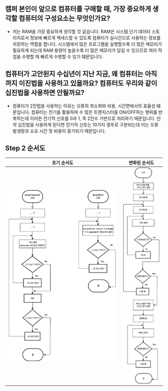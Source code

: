 ## 캠퍼 본인이 앞으로 컴퓨터를 구매할 때, 가장 중요하게 생각할 컴퓨터의 구성요소는 무엇인가요?

- 저는 RAM을 가장 중요하게 생각할 것 같습니다. RAM은 시스템 단기 데이터 스토리지로서 정보에 빠르게 액세스할 수 있도록 컴퓨터가 실시간으로 사용하는 정보를 저장하는 역할을 합니다.
  시스템에서 많은 프로그램을 실행할수록 더 많은 메모리가 필요하게 되는데 RAM 용량이 높을수록 더 많은 메모리가 담길 수 있으므로 여러 작업을 수행할 때 빠르게 수행할 수 있기 떄문입니다.

## 컴퓨터가 고안된지 수십년이 지난 지금, 왜 컴퓨터는 아직까지 이진법을 사용하고 있을까요? 컴퓨터도 우리와 같이 십진법을 사용하면 안될까요?

- 컴퓨터가 2진법을 사용하는 이유는 오류의 최소화와 비용, 시간면에서의 효율성 떄문입니다. 컴퓨터는 전기를 활용하여 수 많은
  트랜지스터를 ON/OFF하는 행위를 반복하는데 이러한 전기적 신호를 0과 1, 즉 2진수 기반으로 처리하기 때문입니다. 만약
  십진법을 사용하게 된다면 전기적 신호는 10가지 경우로 구분되는데 이는 오류 발생량과 소요 시간 및 비용이 증가되기 때문입니다.

## Step 2 순서도
| 초기 순서도 | 변화된 순서도 |
|:---:|:---:|
| ![image](/CodeStarterCamp_Week1/Icecream_Drawing_1.drawio.png) | ![image](/CodeStarterCamp_Week1/Icecream_Drawing_2.drawio.png) |
